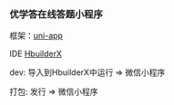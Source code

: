 ### 优学答在线答题小程序

框架：[uni-app](https://uniapp.dcloud.net.cn/)

IDE [HbuilderX](https://www.dcloud.io/hbuilderx.html)

dev: 导入到HbuilderX中运行 => 微信小程序

打包: 发行 => 微信小程序